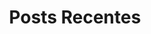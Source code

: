 ---
layout: home
title: "Posts Recentes"
tags: [Jekyll, theme, responsive, blog, template]
image:
  feature: typewriter.jpg
---